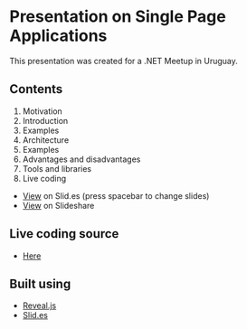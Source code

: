 Presentation on Single Page Applications
================

This presentation was created for a .NET Meetup in Uruguay.

Contents
---------
 1. Motivation
 2. Introduction
 3. Examples
 4. Architecture
 5. Examples
 6. Advantages and disadvantages
 7. Tools and libraries
 8. Live coding

- [View](https://slid.es/diegocard/single-page-applications) on Slid.es (press spacebar to change slides)
- [View](http://www.slideshare.net/dcslides/spa-25806613) on Slideshare

Live coding source
---------
- [Here](https://github.com/diegocard/SPA-Demo)

Built using
---------
- [Reveal.js](http://lab.hakim.se/reveal-js/)
- [Slid.es](http://www.slid.es/)
